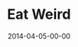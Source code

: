 ---
layout: message
category: message
series: "How to Change the World"
title: "Eat Weird"
date: 2014-04-05-00-00
message_id: 858
audio: "http://s3.amazonaws.com/crossroads-media/messages/audio/htctw_03.mp3"
audio-duration: ":"
program: "http://s3.amazonaws.com/crossroads-media/documents/04_05-06_14Program_LO.pdf"
description: "Brian Tome talks about investments that can change the world."
video: "http://s3.amazonaws.com/crossroads-media/messages/video/htctw_03.mp4"
video-duration: ":"
video-image: "http://s3.amazonaws.com/crossroads-media/images/htctw_03_still.jpg"
explicit: false
---